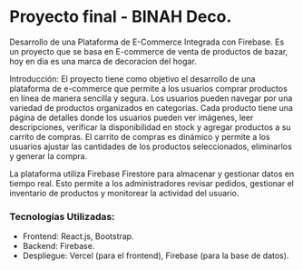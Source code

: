 # Proyecto final - BINAH Deco.

Desarrollo de una Plataforma de E-Commerce Integrada con Firebase. Es un proyecto que se basa en E-commerce de venta de productos de bazar, hoy en dia es una marca de decoracion del hogar.

Introducción: El proyecto tiene como objetivo el desarrollo de una plataforma de e-commerce que permite a los usuarios comprar productos en línea de manera sencilla y segura. Los usuarios pueden navegar por una variedad de productos organizados en categorías. Cada producto tiene una página de detalles donde los usuarios pueden ver imágenes, leer descripciones, verificar la disponibilidad en stock y agregar productos a su carrito de compras. El carrito de compras es dinámico y permite a los usuarios ajustar las cantidades de los productos seleccionados, eliminarlos y generar la compra.

La plataforma utiliza Firebase Firestore para almacenar y gestionar datos en tiempo real. Esto permite a los administradores revisar pedidos, gestionar el inventario de productos y monitorear la actividad del usuario. 

### Tecnologías Utilizadas:

- Frontend: React.js, Bootstrap.
- Backend: Firebase.
- Despliegue: Vercel (para el frontend), Firebase (para la base de datos).





